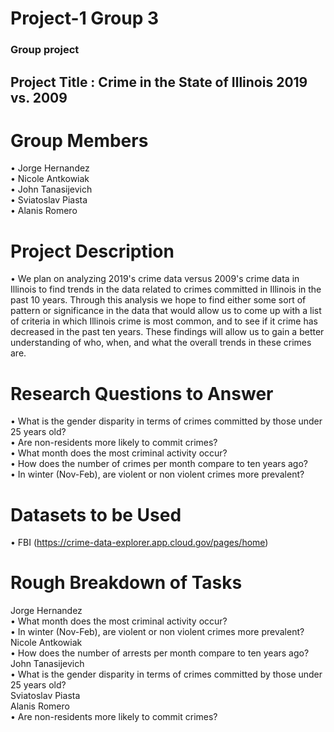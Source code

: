 # Project-1 Group 3
### Group project  
## Project Title :	Crime in the State of Illinois 2019 vs. 2009   
# Group Members
•	Jorge Hernandez  
•	Nicole Antkowiak  
•	John Tanasijevich  
•	Sviatoslav Piasta  
•	Alanis Romero  
# Project Description  
•	We plan on analyzing 2019's crime data versus 2009's crime data in Illinois to find trends in the data related to crimes committed in Illinois in the past 10 years.  Through this analysis we hope to find either some sort of pattern or significance in the data that would allow us to come up with a list of criteria in which Illinois crime is most common, and to see if it crime has decreased in the past ten years.  These findings will allow us to gain a better understanding of who, when, and what the overall trends in these crimes are. 
# Research Questions to Answer 
•	What is the gender disparity in terms of crimes committed by those under 25 years old?  
•	Are non-residents more likely to commit crimes?  
•	What month does the most criminal activity occur?  
•	How does the number of crimes per month compare to ten years ago?  
•	In winter (Nov-Feb), are violent or non violent crimes more prevalent?
# Datasets to be Used
•	FBI 
(https://crime-data-explorer.app.cloud.gov/pages/home)
# Rough Breakdown of Tasks 
Jorge Hernandez  
• What month does the most criminal activity occur?  
• In winter (Nov-Feb), are violent or non violent crimes more prevalent?  
Nicole Antkowiak  
• How does the number of arrests per month compare to ten years ago?  
John Tanasijevich  
• What is the gender disparity in terms of crimes committed by those under 25 years old?  
Sviatoslav Piasta  
Alanis Romero  
• Are non-residents more likely to commit crimes?

